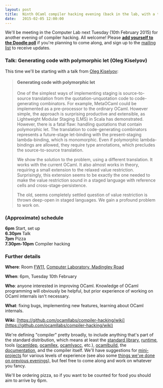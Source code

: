 ```yaml
---
layout: post
title:  Ninth OCaml compiler hacking evening (back in the lab, with a talk from Oleg)
date:   2015-02-05 12:00:00
---
```


We'll be meeting in the Computer Lab next Tuesday (10th February 2015) for another evening of compiler hacking.  All welcome!  Please **[add yourself to the Doodle poll](http://doodle.com/zxmeyn2ih92mke85)** if you're planning to come along, and sign up to the [mailing list](http://lists.ocaml.org/listinfo/cam-compiler-hacking) to receive updates.

### Talk: Generating code with polymorphic let (Oleg Kiselyov)

This time we'll be starting with a talk from [Oleg Kiselyov](http://okmij.org/ftp):

<blockquote>
<h4>Generating code with polymorphic let</h4>

<p>One of the simplest ways of implementing staging is source-to-source
translation from the quotation-unquotation code to code-generating
combinators. For example, MetaOCaml could be implemented as a
pre-processor to the ordinary OCaml. However simple, the approach is
surprising productive and extensible, as Lightweight Modular Staging
(LMS) in Scala has demonstrated. However, there is a fatal flaw:
handling quotations that contain polymorphic let. The translation to
code-generating combinators represents a future-stage let-binding with
the present-staging lambda-binding, which is monomorphic. Even if
polymorphic lambda-bindings are allowed, they require type
annotations, which precludes the source-to-source translation.</p>

<p>We show the solution to the problem, using a different translation. It
works with the current OCaml. It also almost works in theory,
requiring a small extension to the relaxed value
restriction. Surprisingly, this extension seems to be exactly the one
needed to make the value restriction sound in a staged language with
reference cells and cross-stage-persistence.</p>

<p>The old, seems completely settled question of value restriction is
thrown deep-open in staged languages. We gain a profound problem to
work on.</p>
</blockquote>

### (Approximate) schedule

**6pm** Start, set up  
**6.30pm** Talk  
**7pm** Pizza  
**7.30pm-10pm** Compiler hacking  

### Further details

**Where**:
  Room [FW11](http://www.cl.cam.ac.uk/research/dtg/openroommap/static/?s=FW11&amp;labels=1), [Computer Laboratory, Madingley Road](http://www.cl.cam.ac.uk/directions/)

**When**: 6pm, Tuesday 10th February

**Who**: anyone interested in improving OCaml. Knowledge of OCaml programming will obviously be helpful, but prior experience of working on OCaml internals isn't necessary.

**What**: fixing bugs, implementing new features, learning about OCaml internals.

**Wiki**: [https://github.com/ocamllabs/compiler-hacking/wiki](https://github.com/ocamllabs/compiler-hacking/wiki)

We're defining "compiler" pretty broadly, to include anything that's part of the standard distribution, which means at least the [standard library][stdlib], [runtime][runtime], tools ([ocamldep][ocamldep], [ocamllex][ocamllex], [ocamlyacc][ocamlyacc], etc.), [ocamlbuild][ocamlbuild], the [documentation][ocaml-documentation], and the compiler itself. We'll have suggestions for [mini-projects][things-to-work-on] for various levels of experience (see also some [things we've done on previous evenings][things-worked-on]), but feel free to come along and work on whatever you fancy.

We'll be ordering pizza, so if you want to be counted for food you should aim to arrive by 6pm.

[stdlib]: http://caml.inria.fr/pub/docs/manual-ocaml-4.01/libref/index.html
[runtime]: http://caml.inria.fr/pub/docs/manual-ocaml-4.00/manual024.html
[ocamldep]: http://caml.inria.fr/pub/docs/manual-ocaml-4.01/depend.html
[ocamllex]: http://caml.inria.fr/pub/docs/manual-ocaml-4.00/manual026.html#toc105
[ocamlyacc]: http://caml.inria.fr/pub/docs/manual-ocaml-4.00/manual026.html#toc107
[ocamlbuild]: http://caml.inria.fr/pub/docs/manual-ocaml-4.00/manual032.html
[ocaml-documentation]: http://caml.inria.fr/resources/doc/index.en.html
[things-to-work-on]: https://github.com/ocamllabs/compiler-hacking/wiki/Things-to-work-on
[things-worked-on]: https://github.com/ocamllabs/compiler-hacking/wiki/Things-previously-worked-on

